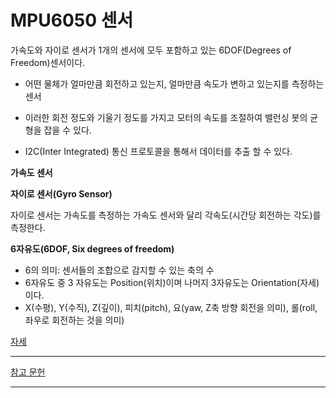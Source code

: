 # MPU6050 센서

가속도와 자이로 센서가 1개의 센서에 모두 포함하고 있는 6DOF(Degrees of Freedom)센서이다.

* 어떤 물체가 얼마만큼 회전하고 있는지, 얼마만큼 속도가 변하고 있는지를 측정하는 센서
* 이러한 회전 정도와 기울기 정도를 가지고 모터의 속도를 조절하여 밸런싱 봇의 균형을 잡을 수 있다. 

* I2C(Inter Integrated) 통신 프로토콜을 통해서 데이터를 추출 할 수 있다.

**가속도 센서**



**자이로 센서(Gyro Sensor)**

자이로 센서는 가속도를 측정하는 가속도 센서와 달리 각속도(시간당 회전하는 각도)를 측정한다.



**6자유도(6DOF, Six degrees of freedom)**

* 6의 의미: 센서들의 조합으로 감지할 수 있는 축의 수
* 6자유도 중 3 자유도는 Position(위치)이며 나머지 3자유도는 Orientation(자세)이다.
* X(수평), Y(수직), Z(깊이), 피치(pitch), 요(yaw, Z축 방향 회전을 의미), 롤(roll, 좌우로 회전하는 것을 의미)

[자세](C:\Users\DSM2018\Desktop\자세.jpg)



***

[참고 문헌](http://mechaworld.tistory.com/11)

***



